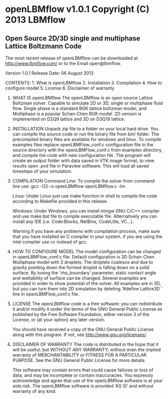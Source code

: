 openLBMflow v1.0.1 Copyright (C) 2013 LBMflow
=============================================
Open Source 2D/3D single and multiphase Lattice Boltzmann Code
--------------------------------------------------------------

The most recent release of openLBMflow can be downloaded at http://www.lbmflow.com/ or to the Email open@lbmflow.

Version 1.0.1
Release Date: 06 August 2013

CONTENTS:
	1. What is openLBMflow
	2. Installation
	3. Compilation
	4. How to configure model
	5. License
	6. Disclaimer of warranty

1. WHAT IS openLBMflow
	The openLBMflow is an open source Lattice Boltzman solver.
	Capable to simulate 2D or 3D, single or multiphase fluid flow.
	Single phase is a standard BGK lattice boltzman model,
	and Multiphase is a popular Schan-Chen BGK model.
	2D version is implemented on D2Q9 lattice and 3D on D3Q19 lattice.

2. INSTALLATION
	Unpack zip file to a folder on your local hard drive.
	You can compile the source code or run the binary file from bin/<system> folder.
	The precompiled binary files are available for windows and linux.
	To compile examples files replace openLBMFlow_conf.c configuration file in
	the source directory with the openLBMFlow_conf.c from examples directory,
	and compile the code with new configuration file.
	The program will create an output folder with data saved in VTK image format,
	to view results open .pvd file in Paraview software. This will load all
	saved timesteps of your simulation.

3. COMPILATION
	Command Line:
	To compile the solver from command line use:
	gcc -O2 -o openLBMflow openLBMflow.c -lm

	Linux:
	Under Linux just use make function in shell to compile the code
	according to Makefile provided in this release.

	Windows:
	Under Windows, you can install mingw GNU C/C++ compiler
	and use make.bat file to compile executable file.
	Alternatively you can install any IDE (i.e. Code:Blocks, NetBins, CodeLitle, VC...).

	Warning
	If you have any problems with compilation process,
	make sure that you have installed an C compiler in your system.
	if you are using the intel compiler use cc instead of gcc.

4. HOW TO CONFIGURE MODEL
	The model configuration can be changed in openLBMFlow_conf.c file.
	Default configuration is 3D Schan-Chen Multiphase model with 2 droplets.
	The droplets coalesce and due to gravity pointing down the formed droplet
	is falling down on a solid surface.
	By tuning the 'rho_boundary' parameter, static contact angle
	and wettability of surface can be changed.
	Several examples are provided in order to show potential of the solver.
	All examples are in 3D, but you can turn them into 2D simulation
	by deleting '#define Lattice3D ' line in openLBMFlow_conf.c file.

5. LICENSE
	The openLBMflow code is a free software: you can redistribute it and/or
	modify it under the terms of the GNU General Public License as
	published by the Free Software Foundation, either version 3 of the
	License, or (at your option) any later version.

	You should have received a copy of the GNU General Public License
	along with this program.  If not, see <http://www.gnu.org/licenses/>.

6. DISCLAIMER OF WARRANTY
	The code is distributed in the hope that it will be useful,
	but WITHOUT ANY WARRANTY; without even the implied warranty of
	MERCHANTABILITY or FITNESS FOR A PARTICULAR PURPOSE.  See the
	GNU General Public License for more details.

	This software may contain errors that could cause failures or loss of data,
	and may be incomplete or contain inaccuracies.  You expressly acknowledge and agree
	that use of the openLBMflow software is at your sole risk.
	The openLBMflow software is provided 'AS IS' and without warranty of any kind.
